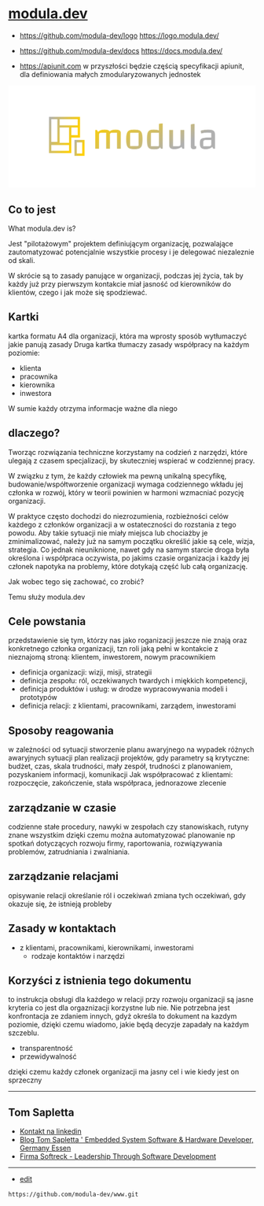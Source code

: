 # [modula.dev](https://www.modula.dev/)

+ https://github.com/modula-dev/logo
https://logo.modula.dev/

+ https://github.com/modula-dev/docs
https://docs.modula.dev/

+ https://apiunit.com
w przyszłości będzie częścią specyfikacji apiunit, dla definiowania małych zmodularyzowanych jednostek

![modula.dev](https://raw.githubusercontent.com/modula-dev/logo/master/1/cover.png)

## Co to jest

What modula.dev is?

Jest "pilotażowym" projektem definiującym organizację, pozwalające zautomatyzować potencjalnie wszystkie procesy i je delegować niezaleznie od skali.  

W skrócie są to zasady panujące w organizacji, podczas jej życia,
tak by każdy już przy pierwszym kontakcie miał jasność od kierowników do klientów, czego i jak może się spodziewać.

## Kartki
kartka formatu A4 dla organizacji, która ma wprosty sposób wytłumaczyć jakie panują zasady
Druga kartka tłumaczy zasady współpracy na każdym poziomie:
+ klienta
+ pracownika
+ kierownika
+ inwestora

W sumie każdy otrzyma informacje ważne dla niego
 

## dlaczego?

Tworząc rozwiązania techniczne korzystamy na codzień z narzędzi, które ulegają z czasem specjalizacji, by skuteczniej wspierać w codziennej pracy.

W związku z tym, że każdy człowiek ma pewną unikalną specyfikę, budowanie/współtworzenie organizacji wymaga 
codziennego wkładu jej członka w rozwój, który w teorii powinien w harmoni wzmacniać pozycję organizacji.

W praktyce często dochodzi do niezrozumienia, rozbieżności celów każdego z członków organizacji a w ostateczności do rozstania z tego powodu.
Aby takie sytuacji nie miały miejsca lub chociażby je zminimalizować, należy już na samym początku określić jakie są cele, wizja, strategia.
Co jednak nieuniknione, nawet gdy na samym starcie droga była określona i współpraca oczywista, po jakims czasie organizacja i każdy jej członek napotyka na 
problemy, które dotykają część lub całą organizację.

Jak wobec tego się zachować, co zrobić?

Temu służy modula.dev


## Cele powstania
przedstawienie się tym, którzy nas jako roganizacji jeszcze nie znają
oraz konkretnego członka organizacji, tzn roli jaką pełni w kontakcie z nieznajomą stroną: klientem, inwestorem, nowym pracownikiem

+ definicja organizacji: wizji, misji, strategii
+ definicja zespołu: ról, oczekiwanych twardych i miękkich kompetencji,
+ definicja produktów i usług: w drodze wypracowywania modeli i prototypów 
+ definicja relacji: z klientami, pracownikami, zarządem, inwestorami
  
## Sposoby reagowania
w zależności od sytuacji
stworzenie planu awaryjnego na wypadek różnych awaryjnych sytuacji
plan realizacji projektów, gdy parametry są krytyczne: budżet, czas, skala trudności, mały zespół, trudności z planowaniem, pozyskaniem informacji, komunikacji
Jak współpracować z klientami: rozpoczęcie, zakończenie, stała współpraca, jednorazowe zlecenie

## zarządzanie w czasie

codzienne stałe procedury, nawyki w zespołach czy stanowiskach, rutyny znane wszystkim
dzięki czemu można automatyzować planowanie np spotkań dotyczących rozwoju firmy, raportowania, rozwiązywania problemów, zatrudniania i zwalniania.

## zarządzanie relacjami
opisywanie relacji
określanie ról i oczekiwań
zmiana tych oczekiwań, gdy okazuje się, że istnieją probleby


## Zasady w kontaktach
+ z klientami, pracownikami, kierownikami, inwestorami
   + rodzaje kontaktów i narzędzi



## Korzyści z istnienia tego dokumentu
to instrukcja obsługi dla każdego w relacji
przy rozwoju organizacji są jasne kryteria co jest dla orgaznizacji korzystne lub nie.
Nie potrzebna jest konfrontacja ze zdaniem innych, gdyż określa to dokument
na kazdym poziomie, dzięki czemu wiadomo, jakie będą decyzje zapadały na każdym szczeblu.

+ transparentność
+ przewidywalność

dzięki czemu każdy członek organizacji ma jasny cel i wie kiedy jest on sprzeczny 


---

## Tom Sapletta
+ [Kontakt na linkedin](https://www.linkedin.com/in/tom-sapletta-com/)
+ [Blog Tom Sapletta ' Embedded System Software & Hardware Developer, Germany Essen](https://tom.sapletta.pl/)
+ [Firma Softreck - Leadership Through Software Development](https://softreck.pl/)


---
+ [edit](https://github.com/modula-dev/www/edit/master/README.md)

```
https://github.com/modula-dev/www.git
```
